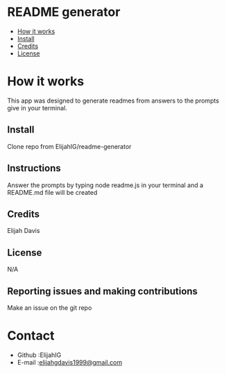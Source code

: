 # README generator 

* [How it works](#work)
* [Install](#install)
* [Credits](#credits)
* [License](#license)
# How it works 
This app was designed to generate readmes from answers to the prompts give in your terminal.
## Install
Clone repo from ElijahIG/readme-generator
## Instructions
Answer the prompts by typing node readme.js in your terminal and a README.md file will be created 
## Credits
Elijah Davis
## License 
N/A
## Reporting issues and making contributions 
Make an issue on the git repo 
# Contact
* Github :ElijahIG
* E-mail :elijahgdavis1999@gmail.com

